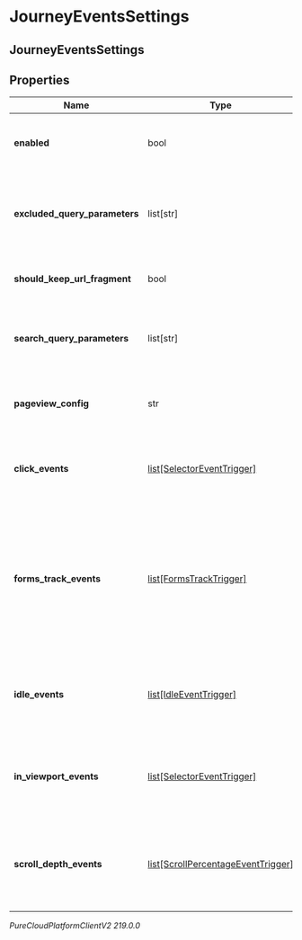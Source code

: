# JourneyEventsSettings

## JourneyEventsSettings

## Properties

|Name | Type | Description | Notes|
|------------ | ------------- | ------------- | -------------|
| **enabled** | bool | Whether or not journey event collection is enabled. | [optional] |
| **excluded_query_parameters** | list[str] | List of parameters to be excluded from the query string. | [optional] |
| **should_keep_url_fragment** | bool | Whether or not to keep the URL fragment. | [optional] |
| **search_query_parameters** | list[str] | List of query parameters used for search (e.g. &#39;q&#39;). | [optional] |
| **pageview_config** | str | Controls how the pageview events are tracked. | [optional] |
| **click_events** | [list[SelectorEventTrigger]](SelectorEventTrigger) | Tracks when and where a visitor clicks on a webpage. | [optional] |
| **forms_track_events** | [list[FormsTrackTrigger]](FormsTrackTrigger) | Controls how the form submitted and form abandoned events are tracked after a visitor interacts with a form element. | [optional] |
| **idle_events** | [list[IdleEventTrigger]](IdleEventTrigger) | Tracks when and where a visitor becomes inactive on a webpage. | [optional] |
| **in_viewport_events** | [list[SelectorEventTrigger]](SelectorEventTrigger) | Tracks when elements become visible or hidden on screen. | [optional] |
| **scroll_depth_events** | [list[ScrollPercentageEventTrigger]](ScrollPercentageEventTrigger) | Tracks when a visitor scrolls to a specific percentage of a webpage. | [optional] |



_PureCloudPlatformClientV2 219.0.0_
